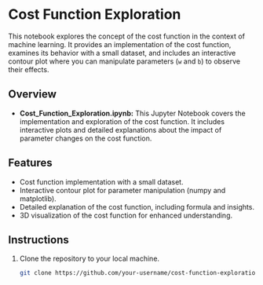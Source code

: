 # Cost Function Exploration

This notebook explores the concept of the cost function in the context of machine learning. It provides an implementation of the cost function, 
examines its behavior with a small dataset, and includes an interactive contour plot where you can manipulate parameters (`w` and `b`) to observe their effects.

## Overview

- **Cost_Function_Exploration.ipynb:** This Jupyter Notebook covers the implementation and exploration of the cost function. It includes interactive plots and detailed explanations about the impact of parameter changes on the cost function.

## Features

- Cost function implementation with a small dataset.
- Interactive contour plot for parameter manipulation (numpy and matplotlib).
- Detailed explanation of the cost function, including formula and insights.
- 3D visualization of the cost function for enhanced understanding.

## Instructions

1. Clone the repository to your local machine.
   ```bash
   git clone https://github.com/your-username/cost-function-exploration.git
